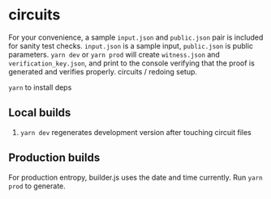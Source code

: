 # circuits

For your convenience, a sample `input.json` and `public.json` pair is included for sanity test checks. `input.json` is a sample input, `public.json` is public parameters. `yarn dev` or `yarn prod` will create `witness.json` and `verification_key.json`, and print to the console verifying that the proof is generated and verifies properly. circuits / redoing setup.

`yarn` to install deps

## Local builds

1. `yarn dev` regenerates development version after touching circuit files

## Production builds

For production entropy, builder.js uses the date and time currently. Run `yarn prod` to generate.
